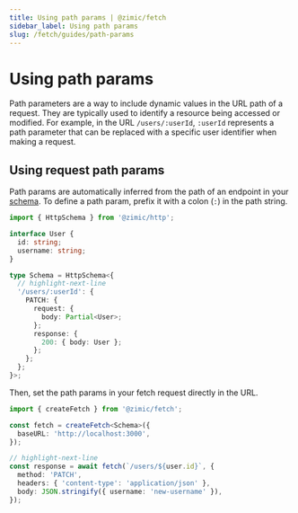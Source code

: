 ```yaml
---
title: Using path params | @zimic/fetch
sidebar_label: Using path params
slug: /fetch/guides/path-params
---
```


# Using path params

Path parameters are a way to include dynamic values in the URL path of a request. They are typically used to identify a
resource being accessed or modified. For example, in the URL `/users/:userId`, `:userId` represents a path parameter
that can be replaced with a specific user identifier when making a request.

## Using request path params

Path params are automatically inferred from the path of an endpoint in your
[schema](/docs/zimic-http/guides/1-schemas.md). To define a path param, prefix it with a colon (`:`) in the path string.

```ts title='schema.ts'
import { HttpSchema } from '@zimic/http';

interface User {
  id: string;
  username: string;
}

type Schema = HttpSchema<{
  // highlight-next-line
  '/users/:userId': {
    PATCH: {
      request: {
        body: Partial<User>;
      };
      response: {
        200: { body: User };
      };
    };
  };
}>;
```

Then, set the path params in your fetch request directly in the URL.

```ts
import { createFetch } from '@zimic/fetch';

const fetch = createFetch<Schema>({
  baseURL: 'http://localhost:3000',
});

// highlight-next-line
const response = await fetch(`/users/${user.id}`, {
  method: 'PATCH',
  headers: { 'content-type': 'application/json' },
  body: JSON.stringify({ username: 'new-username' }),
});
```
